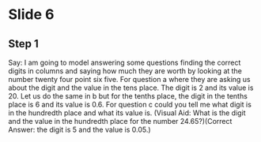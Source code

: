 # Slide 6

## Step 1

Say: I am going to model answering some questions finding the correct digits in columns and saying how much they are worth by looking at the number twenty four point six five. For question a where they are asking us about the digit and the value in the tens place. The digit is 2 and its value is 20.  Let us do the same in b but for the tenths place, the digit in the tenths place is 6 and its value is 0.6. For question c could you tell me what digit is in the hundredth place and what its value is. (Visual Aid: What is the digit and the value in the hundredth place for the number 24.65?)(Correct Answer: the digit is 5 and the value is 0.05.)
